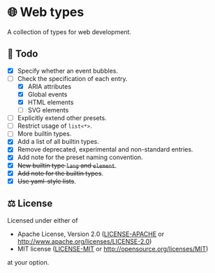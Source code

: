 # 🌐 Web types

A collection of types for web development.

## 📝 Todo

- [x] Specify whether an event bubbles.
- [ ] Check the specification of each entry.
  - [x] ARIA attributes
  - [x] Global events
  - [x] HTML elements
  - [ ] SVG elements
- [ ] Explicitly extend other presets.
- [ ] Restrict usage of `list<*>`.
- [ ] More builtin types.
- [x] Add a list of all builtin types.
- [x] Remove deprecated, experimental and non-standard entries.
- [x] Add note for the preset naming convention.
- [x] ~~New builtin type `lang` and `element`~~.
- [x] ~~Add note for the builtin types~~.
- [x] ~~Use yaml-style lists~~.

## ⚖️ License

Licensed under either of

- Apache License, Version 2.0 ([LICENSE-APACHE](LICENSE-APACHE) or
  <http://www.apache.org/licenses/LICENSE-2.0>)
- MIT license ([LICENSE-MIT](LICENSE-MIT) or
  <http://opensource.org/licenses/MIT>)

at your option.
